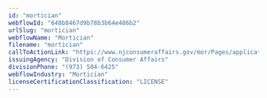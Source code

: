 ```yaml
---
id: "mortician"
webflowId: "640b8467d9b78b3b64e486b2"
urlSlug: "mortician"
webflowName: "Mortician"
filename: "mortician"
callToActionLink: "https://www.njconsumeraffairs.gov/mor/Pages/applications.aspx"
issuingAgency: "Division of Consumer Affairs"
divisionPhone: "(973) 504-6425"
webflowIndustry: "Mortician"
licenseCertificationClassification: "LICENSE"
---
```

